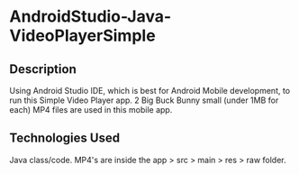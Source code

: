# AndroidStudio-Java-VideoPlayerSimple

## Description

Using Android Studio IDE, which is best for Android Mobile development, to run this Simple Video Player app. 2 Big Buck Bunny small (under 1MB for each) MP4 files are used in this mobile app.

## Technologies Used

Java class/code. MP4's are inside the app > src > main > res > raw folder.

